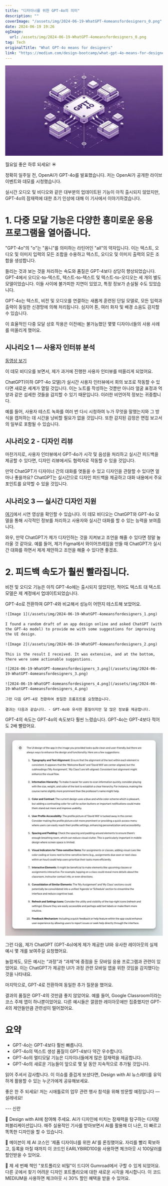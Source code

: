 ```yaml
---
title: "디자이너를 위한 GPT-4o의 의미"
description: ""
coverImage: "/assets/img/2024-06-19-WhatGPT-4omeansfordesigners_0.png"
date: 2024-06-19 19:26
ogImage: 
  url: /assets/img/2024-06-19-WhatGPT-4omeansfordesigners_0.png
tag: Tech
originalTitle: "What GPT-4o means for designers"
link: "https://medium.com/design-bootcamp/what-gpt-4o-means-for-designers-6093fd81057e"
---
```



<img src="/assets/img/2024-06-19-WhatGPT-4omeansfordesigners_0.png" />

월요일 좋은 하루 되세요! ☀️

정확히 일주일 전, OpenAI가 GPT-4o를 발표했습니다. 저는 OpenAI가 공개한 라이브 이벤트와 데모를 시청했습니다.

실시간 오디오 및 비디오와 같은 대부분의 업데이트된 기능이 아직 출시되지 않았지만, GPT-4o의 잠재력에 대한 초기 인상에 대해 이 기사에서 이야기하겠습니다.

<div class="content-ad"></div>

# 1. 다중 모달 기능은 다양한 흥미로운 응용 프로그램을 열어줍니다.

"GPT-4o"의 "o"는 "옴니"를 의미하는 라틴어인 "all"의 약자입니다. 이는 텍스트, 오디오 및 이미지 입력의 모든 조합을 수용하고 텍스트, 오디오 및 이미지 출력의 모든 조합을 생성합니다.

들리는 것과 보는 것을 처리하는 속도와 품질은 GPT-4보다 상당히 향상되었습니다. GPT-4에서 오디오-to-텍스트, 텍스트-to-텍스트 및 텍스트-to-오디오는 세 개의 별도 모델이었습니다. 이들 사이에 불가피한 지연이 있었고, 특정 정보가 손실될 수도 있었습니다.

GPT-4o는 텍스트, 비전 및 오디오를 연결하는 새롭게 훈련된 단일 모델로, 모든 입력과 출력이 동일한 신경망에 의해 처리됩니다. 심지어 톤, 여러 화자 및 배경 소음도 감지할 수 있습니다.

<div class="content-ad"></div>

이 효율적인 다중 모달 상호 작용은 이전에는 불가능했던 몇몇 디자이너들의 사용 사례를 떠올리게 했어요.

## 시나리오 1 — 사용자 인터뷰 분석

[동영상 보기](https://www.youtube.com/watch?v=kkIAeMqASaY)

이 데모 비디오를 보면서, 제가 과거에 진행한 사용자 인터뷰를 떠올리게 되었어요.

<div class="content-ad"></div>

ChatGPT(이하 GPT-4o 모델)가 실시간 사용자 인터뷰에서 회의 보조로 작동할 수 있다면 새로운 세계가 열릴 것입니다. 이는 노트를 작성하는 것뿐만 아니라 얼굴 표정과 억양과 같은 섬세한 것들을 감지할 수 있기 때문입니다. 이러한 비언어적 정보는 귀중합니다.

예를 들어, 사용자 테스트 녹화를 여러 번 다시 시청하여 누가 무엇을 말했는지와 그 방식을 캡처하는 데 시간을 낭비할 필요가 없을 것입니다. 또한 감지된 감정은 면접 보고서의 일부로 포함될 수 있습니다.

## 시나리오 2 - 디자인 리뷰

마찬가지로, 사용자 인터뷰에서 GPT-4o가 시각 및 음성을 처리하고 실시간 피드백을 제공할 수 있다면, 디자인 리뷰에서도 협력자로 작동할 수 있을 것입니다.

<div class="content-ad"></div>

만약 ChatGPT가 디자이너 간의 대화를 엿들을 수 있고 디자인을 관찰할 수 있다면 얼마나 좋을까요? ChatGPT는 실시간으로 디자인 피드백을 제공하고 대화 내용에서 주요 포인트를 요약할 수 있을 것입니다.

## 시나리오 3 — 실시간 디자인 지원

[여기](https://www.youtube.com/watch?v=_nSmkyDNulk)에서 시연 영상을 확인할 수 있습니다. 이 데모 비디오는 ChatGPT와 GPT-4o 모델을 통해 시각적인 정보를 처리하고 사용자와 실시간 대화를 할 수 있는 능력을 보여줍니다.

<div class="content-ad"></div>

와우, 만약 ChatGPT가 제가 디자인하는 것을 지켜보고 조언을 해줄 수 있다면 정말 놀라울 것 같아요. 예를 들어, 제가 Figma에서 와이어프레임을 만들 때 ChatGPT가 실시간 대화를 하면서 제게 제안하고 조언을 해줄 수 있다면 좋겠죠.

# 2. 피드백 속도가 훨씬 빨라집니다.

비전 및 오디오 기능은 아직 GPT-4o에는 출시되지 않았지만, 적어도 텍스트 대 텍스트 모델은 제 계정에서 업데이트되었습니다.

GPT-4o로 전환하여 GPT-4와 비교해서 성능이 어떤지 테스트해 보았어요.

<div class="content-ad"></div>

```
![Image 1](/assets/img/2024-06-19-WhatGPT-4omeansfordesigners_1.png)

I found a random draft of an app design online and asked ChatGPT (with the GPT-4o model) to provide me with some suggestions for improving the UI design.

![Image 2](/assets/img/2024-06-19-WhatGPT-4omeansfordesigners_2.png)

This is the result I received. It was extensive, and at the bottom, there were some actionable suggestions.
```

<div class="content-ad"></div>

```
![2024-06-19-WhatGPT-4omeansfordesigners_3.png](/assets/img/2024-06-19-WhatGPT-4omeansfordesigners_3.png)

![2024-06-19-WhatGPT-4omeansfordesigners_4.png](/assets/img/2024-06-19-WhatGPT-4omeansfordesigners_4.png)

그런 다음 GPT-4로 전환하여 동일한 프롬프트를 요청했습니다.

결과는 다음과 같습니다. - GPT-4o와 유사한 품질이지만 덜 많은 정보를 제공합니다.
```

<div class="content-ad"></div>

GPT-4의 속도는 GPT-4o의 속도보다 훨씬 느렸습니다. GPT-4o는 GPT-4보다 적어도 2배 빨랐어요.

![image](/assets/img/2024-06-19-WhatGPT-4omeansfordesigners_5.png)

그런 다음, 제가 ChatGPT (GPT-4o)에게 제가 제공한 UI와 유사한 레이아웃의 실제 예시 몇 개를 보여주길 요청했어요.

놀랍게도, 모든 예시는 “과정”과 “과제”에 중점을 둔 모바일 응용 프로그램과 관련이 있었어요. 이는 ChatGPT가 제공한 UI가 과정 관련 모바일 앱을 위한 것임을 감지했다는 것을 나타내요.

<div class="content-ad"></div>

마지막으로, GPT-4로 전환하여 동일한 추가 질문을 했어요.

결과의 품질은 GPT-4의 것만큼 좋지 않았어요. 예를 들어, Google Classroom이라는 코스 주제 앱이 하나뿐이었어요. 다른 예시들은 깔끔한 레이아웃에만 집중했지만 GPT-4의 제안들만큼 관련성이 떨어졌어요.

<div class="content-ad"></div>

# 요약

- GPT-4o는 GPT-4보다 훨씬 빠릅니다.
- GPT-4o의 텍스트 생성 품질이 GPT-4보다 약간 우수합니다.
- GPT-4o의 멀티모달 기능은 디자이너들에게 많은 잠재력을 제공합니다.
- GPT-4o의 새로운 기능들이 앞으로 몇 달 동안 지속적으로 추가될 것입니다.

읽어 주셔서 감사합니다. 이 이슈를 즐겁게 보셨다면, Design with AI 뉴스레터를 유익하게 활용할 수 있는 누군가에게 공유해보세요.

좋은 한 주 되세요! 저는 시애틀로의 업무 관련 행사 참석을 위해 방문할 예정입니다 — 설레네요!

<div class="content-ad"></div>

--- 신란


📮 Design with AI에 참여해 주세요. AI가 디자인에 미치는 잠재력을 탐구하는 디지턈 퍼블리케이션입니다. 매주 실용적인 기사를 받아보면서 AI를 활용해 더 나은, 더 빠르고 똑똑한 디자인을 할 수 있습니다.


🏫 메이븐이 제 AI 코스인 '제품 디자이너를 위한 AI'를 론칭했어요. 자리를 빨리 확보하고, 등록을 마칠 때까지 이 코드인 EARLYBIRD100을 사용하면 체크아웃 시 100달러를 할인받을 수 있어요.


📙 제 세 번째 책인 "포트폴리오 비밀"이 드디어 Gumroad에서 구할 수 있게 되었어요. 다른 곳에서 찾기 어려운 디자인 포트폴리오에 대한 새로운 시각을 제시합니다.
이 코드 MEDIUM을 사용하면 체크아웃 시 30% 할인 혜택을 받을 수 있어요.